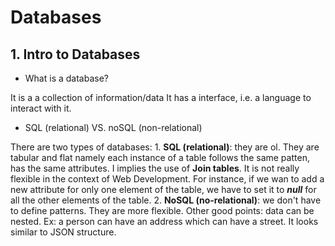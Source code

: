 # Databases

## 1. Intro to Databases

* What is a database?

It is a a collection of information/data
It has a interface, i.e. a language to interact with it.

* SQL (relational) VS. noSQL (non-relational)

There are two types of databases:
    1. **SQL (relational)**: they are ol. They are tabular and flat namely each instance of a table follows the same patten, has the same attributes. I implies the use of **Join tables**.
    It is not really flexible in the context of Web Development. For instance, if we wan to add a new attribute for only one element of the table, we have to set it to ***null*** for all the other elements of the table.
    2. **NoSQL (no-relational)**: we don't have to define patterns. They are more flexible. Other good points: data can be nested. Ex: a person can have an address which can have a street. It looks similar to JSON structure.